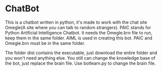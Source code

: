 ChatBot
=======
This is a chatbot written in python, it's made to work with the chat site Omegle(A site where you can talk to random strangers).
PAIC stands for Python Artificial Intelligence Chatbot.
It needs the Omegle.brn file to run, keep them in the same folder.
AIML is used in creating this bot. PAIC and Omegle.brn must be in the same folder.


The folder dist contains the executable, just download the entire folder and you won't need anything else. You still can change the knowledge base of the bot, just replace the brain file. Use botlearn.py to change the brain file.
